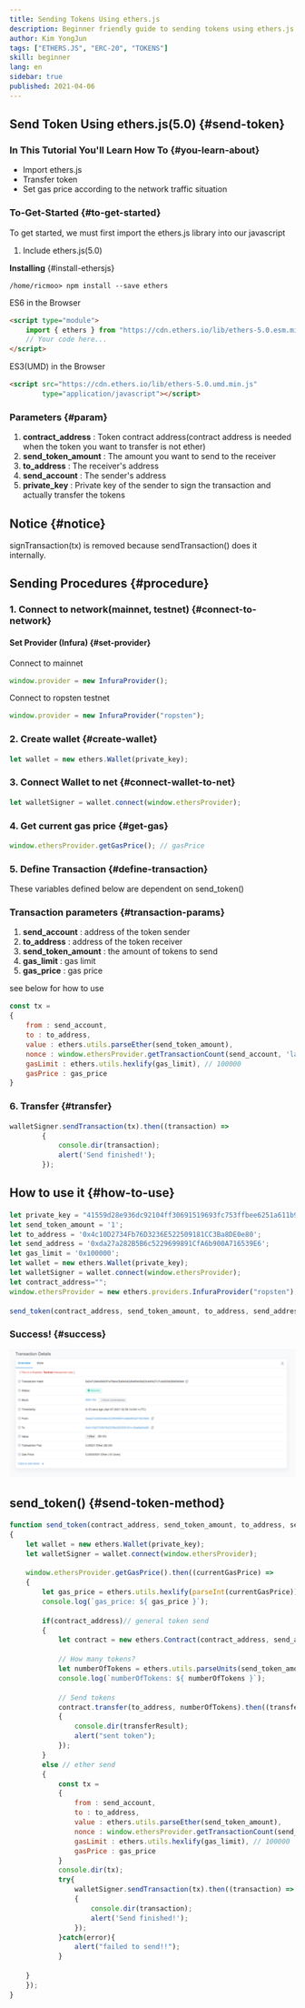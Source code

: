 ```yaml
---
title: Sending Tokens Using ethers.js
description: Beginner friendly guide to sending tokens using ethers.js.
author: Kim YongJun
tags: ["ETHERS.JS", "ERC-20", "TOKENS"]
skill: beginner
lang: en
sidebar: true
published: 2021-04-06
---
```




## Send Token Using ethers.js(5.0) {#send-token}

### In This Tutorial You'll Learn How To {#you-learn-about}
* Import ethers.js
* Transfer token
* Set gas price according to the network traffic situation

### To-Get-Started {#to-get-started}
To get started, we must first import the ethers.js library into our javascript 
1. Include ethers.js(5.0)

**Installing** {#install-ethersjs}
```shell
/home/ricmoo> npm install --save ethers
```

ES6 in the Browser
```html
<script type="module">
    import { ethers } from "https://cdn.ethers.io/lib/ethers-5.0.esm.min.js";
    // Your code here...
</script>
```

ES3(UMD) in the Browser
```html
<script src="https://cdn.ethers.io/lib/ethers-5.0.umd.min.js"
        type="application/javascript"></script>
```
### Parameters {#param}
1. **contract_address** : Token contract address(contract address is needed when the token you want to transfer is not ether)
2. **send_token_amount** : The amount you want to send to the receiver
3. **to_address** : The receiver's address
4. **send_account** : The sender's address
5. **private_key** : Private key of the sender to sign the transaction and actually transfer the tokens

## Notice {#notice}
signTransaction(tx) is removed because sendTransaction() does it internally.



## Sending Procedures {#procedure}
### 1. Connect to network(mainnet, testnet) {#connect-to-network}
#### Set Provider (Infura) {#set-provider}
Connect to mainnet
```javascript
window.provider = new InfuraProvider();
```
Connect to ropsten testnet
```javascript
window.provider = new InfuraProvider("ropsten");
```
### 2. Create wallet {#create-wallet}
```javascript
let wallet = new ethers.Wallet(private_key);
```
### 3. Connect Wallet to net {#connect-wallet-to-net}
```javascript
let walletSigner = wallet.connect(window.ethersProvider);
```
### 4. Get current gas price {#get-gas}
```javascript
window.ethersProvider.getGasPrice(); // gasPrice
```
### 5. Define Transaction {#define-transaction}
These variables defined below are dependent on send_token()

### Transaction parameters {#transaction-params}
1. **send_account** : address of the token sender
2. **to_address** : address of the token receiver
3. **send_token_amount** : the amount of tokens to send
4. **gas_limit** : gas limit
5. **gas_price** : gas price

see below for how to use
```javascript
const tx = 
{
	from : send_account,
	to : to_address,
	value : ethers.utils.parseEther(send_token_amount),
	nonce : window.ethersProvider.getTransactionCount(send_account, 'latest'),
	gasLimit : ethers.utils.hexlify(gas_limit), // 100000
	gasPrice : gas_price
}
```
### 6. Transfer {#transfer}
```javascript
walletSigner.sendTransaction(tx).then((transaction) => 
		{
			console.dir(transaction);
			alert('Send finished!');
		});
```

## How to use it {#how-to-use}
```javascript
let private_key = "41559d28e936dc92104ff30691519693fc753ffbee6251a611b9aa1878f12a4d";
let send_token_amount = '1';
let to_address = '0x4c10D2734Fb76D3236E522509181CC3Ba8DE0e80';
let send_address = '0xda27a282B5B6c5229699891CfA6b900A716539E6';
let gas_limit = '0x100000';
let wallet = new ethers.Wallet(private_key);
let walletSigner = wallet.connect(window.ethersProvider);
let contract_address="";
window.ethersProvider = new ethers.providers.InfuraProvider("ropsten");

send_token(contract_address, send_token_amount, to_address, send_address, private_key);
```
### Success! {#success}
![image of transaction done successfully](./113803937-7f35fd80-9798-11eb-960c-b2ae90baf84f.png)


## send_token() {#send-token-method}
```javascript
function send_token(contract_address, send_token_amount, to_address, send_account, private_key)
{
	let wallet = new ethers.Wallet(private_key);
	let walletSigner = wallet.connect(window.ethersProvider);

	window.ethersProvider.getGasPrice().then((currentGasPrice) => 
	{
		let gas_price = ethers.utils.hexlify(parseInt(currentGasPrice));
		console.log(`gas_price: ${ gas_price }`);

		if(contract_address)// general token send
		{
			let contract = new ethers.Contract(contract_address, send_abi, walletSigner)
			
			// How many tokens?
			let numberOfTokens = ethers.utils.parseUnits(send_token_amount, 18);
			console.log(`numberOfTokens: ${ numberOfTokens }`);
			
			// Send tokens
			contract.transfer(to_address, numberOfTokens).then((transferResult) =>
			{
				console.dir(transferResult);
				alert("sent token");
			});
		}
		else // ether send
		{
			const tx = 
			{
				from : send_account,
				to : to_address,
				value : ethers.utils.parseEther(send_token_amount),
				nonce : window.ethersProvider.getTransactionCount(send_account, 'latest'),
				gasLimit : ethers.utils.hexlify(gas_limit), // 100000
				gasPrice : gas_price
			}
			console.dir(tx);
			try{
				walletSigner.sendTransaction(tx).then((transaction) => 
				{
					console.dir(transaction);
					alert('Send finished!');
				});
			}catch(error){
				alert("failed to send!!");
			}

	}
	});
}
```
